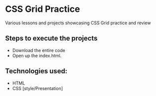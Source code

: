 # CSS Grid Practice
 Various lessons and projects showcasing CSS Grid practice and review
 
## Steps to execute the projects
- Download the entire code 
- Open up the index.html.

## Technologies used: 
- HTML
- CSS [style/Presentation]

